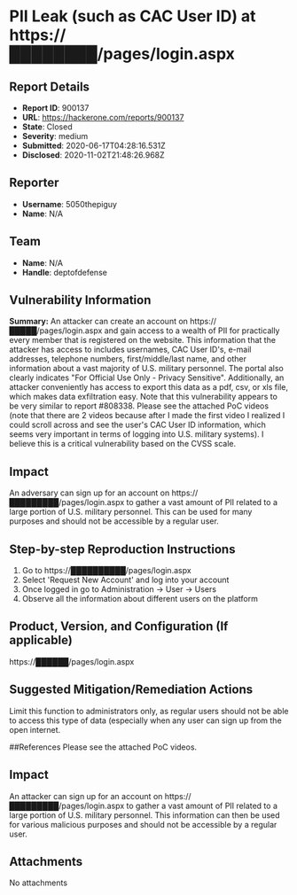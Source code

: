 # PII Leak (such as CAC User ID) at https://████████/pages/login.aspx

## Report Details
- **Report ID**: 900137
- **URL**: https://hackerone.com/reports/900137
- **State**: Closed
- **Severity**: medium
- **Submitted**: 2020-06-17T04:28:16.531Z
- **Disclosed**: 2020-11-02T21:48:26.968Z

## Reporter
- **Username**: 5050thepiguy
- **Name**: N/A

## Team
- **Name**: N/A
- **Handle**: deptofdefense

## Vulnerability Information
**Summary:**
An attacker can create an account on https://█████/pages/login.aspx and gain access to a wealth of PII for practically every member that is registered on the website. This information that the attacker has access to includes usernames, CAC User ID's, e-mail addresses, telephone numbers, first/middle/last name, and other information about a vast majority of U.S. military personnel. The portal also clearly indicates "For Official Use Only - Privacy Sensitive". Additionally, an attacker conveniently has access to export this data as a pdf, csv, or xls file, which makes data exfiltration easy. Note that this vulnerability appears to be very similar to report #808338. Please see the attached PoC videos (note that there are 2 videos because after I made the first video I realized I could scroll across and see the user's CAC User ID information, which seems very important in terms of logging into U.S. military systems). I believe this is a critical vulnerability based on the CVSS scale.

## Impact
An adversary can sign up for an account on https://█████████/pages/login.aspx to gather a vast amount of PII related to a large portion of U.S. military personnel. This can be used for many purposes and should not be accessible by a regular user.

## Step-by-step Reproduction Instructions

1. Go to https://██████████/pages/login.aspx
2. Select 'Request New Account' and log into your account
3. Once logged in go to Administration -> User -> Users
4. Observe all the information about different users on the platform

## Product, Version, and Configuration (If applicable)
https://██████/pages/login.aspx

## Suggested Mitigation/Remediation Actions
Limit this function to administrators only, as regular users should not be able to access this type of data (especially when any user can sign up from the open internet.

##References
Please see the attached PoC videos.

## Impact

An attacker can sign up for an account on https://█████████/pages/login.aspx to gather a vast amount of PII related to a large portion of U.S. military personnel. This information can then be used for various malicious purposes and should not be accessible by a regular user.

## Attachments
No attachments
